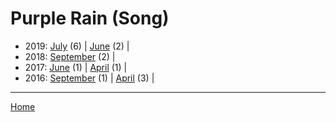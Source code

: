 # Purple Rain (Song)

  * 2019: 
      [July](./purple-rain-song-2019-07.md) (6) | 
      [June](./purple-rain-song-2019-06.md) (2) | 
  * 2018: 
      [September](./purple-rain-song-2018-09.md) (2) | 
  * 2017: 
      [June](./purple-rain-song-2017-06.md) (1) | 
      [April](./purple-rain-song-2017-04.md) (1) | 
  * 2016: 
      [September](./purple-rain-song-2016-09.md) (1) | 
      [April](./purple-rain-song-2016-04.md) (3) | 

----

[Home](../)
